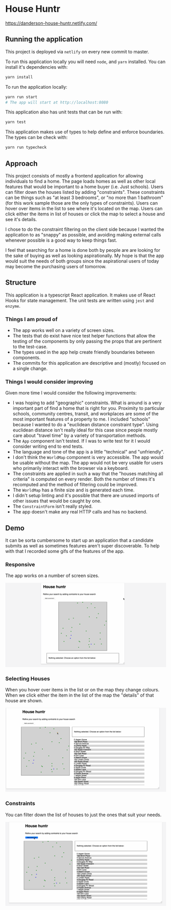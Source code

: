 # House Huntr

https://danderson-house-huntr.netlify.com/

## Running the application

This project is deployed via `netlify` on every new commit to master. 

To run this application locally you will need `node`, and `yarn` installed. You
can install it's dependencies with:

```sh
yarn install
```

To run the application locally:

```sh
yarn run start
# The app will start at http://localhost:8080
```

This application also has unit tests that can be run with:

```sh
yarn test
```

This application makes use of types to help define and enforce boundaries. The
types can be check with:

```sh
yarn run typecheck
```


## Approach

This project consists of mostly a frontend application for allowing individuals
to find a home. The page loads homes as well as other local features that would
be important to a home buyer (i.e. Just schools). Users can filter down the
houses listed by adding "constraints". These constraints can be things such as
"at least 3 bedrooms", or "no more than 1 bathroom" (for this work sample those
are the only types of constraints). Users can hover over items in the list to
see where it's located on the map. Users can click either the items in list of
houses or click the map to select a house and see it's details.

I chose to do the constraint filtering on the client side because I wanted the
application to as "snappy" as possible, and avoiding making external calls
whenever possible is a good way to keep things fast.

I feel that searching for a home is done both by people are are looking for the
sake of buying as well as looking aspirationally. My hope is that the app would
suit the needs of both groups since the aspirational users of today may become
the purchasing users of tomorrow.


## Structure

This application is a typescript React application. It makes use of React Hooks
for state management. The unit tests are written using `jest` and `enzyme`.


### Things I am proud of

- The app works well on a variety of screen sizes.
- The tests that do exist have nice test helper functions that allow the
  testing of the components by only passing the props that are pertinent to the
  test-case.
- The types used in the app help create friendly boundaries between components.
- The commits for this application are descriptive and (mostly) focused on a
  single change.


### Things I would consider improving

Given more time I would consider the following improvements:

- I was hoping to add "geographic" constraints. What is around is a very
  important part of find a home that is right for you. Proximity to particular
  schools, community centres, transit, and workplaces are some of the most
  important features of a property to me. I included "schools" because I wanted
  to do a "euclidean distance constraint type". Using euclidean distance isn't
  really ideal for this case since people mostly care about "travel time" by a
  variety of transportation methods.
- The `App` component isn't tested. If I was to write test for it I would
  consider writing end to end tests.
- The language and tone of the app is a little "technical" and "unfriendly".
- I don't think the `WorldMap` component is very accessible. The app would be
  usable without the map. The app would not be very usable for users who
  primarily interact with the browser via a keyboard.
- The constraints are applied in such a way that the "houses matching all
  criteria" is computed on every render. Both the number of times it's
  recomputed and the method of filtering could be improved.
- The `WorldMap` has a finite size and is generated each time.
- I didn't setup linting and it's possible that there are unused imports of
  other issues that would be caught by one.
- The `ConstraintForm` isn't really styled.
- The app doesn't make any real HTTP calls and has no backend.


## Demo

It can be sorta cumbersome to start up an application that a candidate submits
as well as sometimes features aren't super discoverable. To help with that I
recorded some gifs of the features of the app.


### Responsive

The app works on a number of screen sizes.

![The app is responsive.](/images/responsive.gif)


### Selecting Houses

When you hover over items in the list or on the map they change colours. When
we click either the item in the list of the map the "details" of that house are
shown.

![You can select houses on the map or the list.](/images/selecting_houses.gif)


### Constraints

You can filter down the list of houses to just the ones that suit your needs.

![You can filter down the list of houses based on your needs](/images/constraints.gif)
